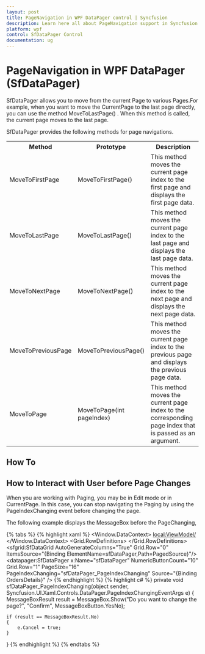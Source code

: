 ```yaml
---
layout: post
title: PageNavigation in WPF DataPager control | Syncfusion
description: Learn here all about PageNavigation support in Syncfusion WPF DataPager (SfDataPager) control and more.
platform: wpf
control: SfDataPager Control
documentation: ug
---
```


# PageNavigation in WPF DataPager (SfDataPager)

SfDataPager allows you to move from the current Page to various Pages.For example, when you want to move the CurrentPage to the last page directly, you can use the method MoveToLastPage() . When this method is called, the current page moves to the last page. 

SfDataPager provides the following methods for page navigations.

<table>
<tr>
<th>
Method</th><th>
Prototype</th><th>
Description</th></tr>
<tr>
<td>
MoveToFirstPage</td><td>
MoveToFirstPage()</td><td>
This method moves the current page index to the first page and displays the first page data.</td></tr>
<tr>
<td>
MoveToLastPage</td><td>
MoveToLastPage()</td><td>
This method moves the current page index to the last page and displays the last page data.</td></tr>
<tr>
<td>
MoveToNextPage</td><td>
MoveToNextPage()</td><td>
This method moves the current page index to the next page and displays the next page data. </td></tr>
<tr>
<td>
MoveToPreviousPage</td><td>
MoveToPreviousPage()</td><td>
This method moves the current page index to the previous page and displays the previous page data.</td></tr>
<tr>
<td>
MoveToPage</td><td>
MoveToPage(int pageIndex)</td><td>
This method moves the current page index to the corresponding page index that is passed as an argument.</td></tr>
</table>


## How To

## How to Interact with User before Page Changes

When you are working with Paging, you may be in Edit mode or in CurrentPage. In this case, you can stop navigating the Paging by using the PageIndexChanging event before changing the page.

The following example displays the MessageBox before the PageChanging,

{% tabs %}
{% highlight xaml %}
<Window.DataContext>
    <local:ViewModel/>
</Window.DataContext>
<Grid>
    <Grid.RowDefinitions>
        <RowDefinition Height="*" />
        <RowDefinition Height="Auto" />
    </Grid.RowDefinitions>
    <sfgrid:SfDataGrid AutoGenerateColumns="True" 
                       Grid.Row="0"
                       ItemsSource="{Binding ElementName=sfDataPager,Path=PagedSource}"/>
    <datapager:SfDataPager x:Name="sfDataPager" 
                           NumericButtonCount="10"
                           Grid.Row="1"
                           PageSize="16" 
                           PageIndexChanging="sfDataPager_PageIndexChanging"
                           Source="{Binding OrdersDetails}" />
</Grid>
{% endhighlight %}
{% highlight c# %}
private void sfDataPager_PageIndexChanging(object sender, Syncfusion.UI.Xaml.Controls.DataPager.PageIndexChangingEventArgs e)
{
    MessageBoxResult result = MessageBox.Show("Do you want to change the page?", "Confirm", MessageBoxButton.YesNo);

    if (result == MessageBoxResult.No)
    {
        e.Cancel = true;
    }
}
{% endhighlight %}
{% endtabs %}
